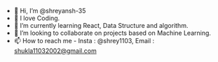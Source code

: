 - 👋 Hi, I’m @shreyansh-35
- 👀 I love Coding.
- 🌱 I’m currently learning React, Data Structure and algorithm. 
- 💞️ I’m looking to collaborate on projects based on Machine Learning.
- 📫 How to reach me - Insta : @shrey1103, Email : shukla11032002@gmail.com

<!---
shreyansh-35/shreyansh-35 is a ✨ special ✨ repository because its `README.md` (this file) appears on your GitHub profile.
You can click the Preview link to take a look at your changes.
--->
